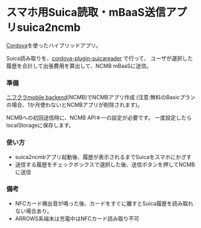 # スマホ用Suica読取・mBaaS送信アプリsuica2ncmb

[Cordova](http://cordova.io)を使ったハイブリッドアプリ。

Suica読み取りを、[cordova-plugin-suicareader](https://github.com/deton/cordova-plugin-suicareader) で行って、
ユーザが選択した履歴を合計して出張費用を算出して、NCMB mBaaSに送信。

### 準備
[ニフクラmobile backend](http://mb.cloud.nifty.com)(NCMB)でNCMBアプリ作成
(注意:無料のBasicプランの場合、1か月使わないとNCMBアプリが削除されます)。

NCMBへの初回送信時に、NCMB APIキーの設定が必要です。
一度設定したらlocalStorageに保存します。

### 使い方
* suica2ncmbアプリ起動後、履歴が表示されるまでSuicaをスマホにかざす
* 送信する履歴をチェックボックスで選択した後、送信ボタンを押してNCMBに送信

### 備考
* NFCカード検出音が鳴った後、カードをすぐに離すとSuica履歴を読み取れない場合あり。
* ARROWS系端末は充電中はNFCカード読み取り不可
